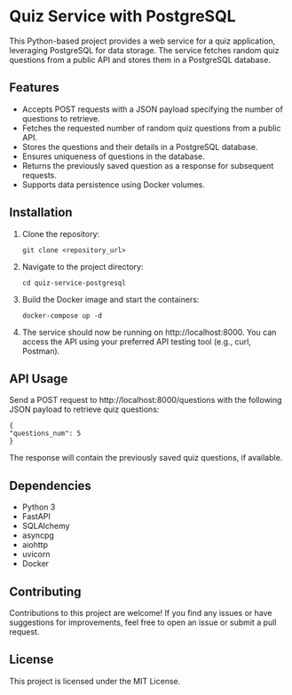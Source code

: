# Quiz Service with PostgreSQL

This Python-based project provides a web service for a quiz application, leveraging PostgreSQL for data storage. The service fetches random quiz questions from a public API and stores them in a PostgreSQL database.

## Features

- Accepts POST requests with a JSON payload specifying the number of questions to retrieve.
- Fetches the requested number of random quiz questions from a public API.
- Stores the questions and their details in a PostgreSQL database.
- Ensures uniqueness of questions in the database.
- Returns the previously saved question as a response for subsequent requests.
- Supports data persistence using Docker volumes.

## Installation

1. Clone the repository:
   ```
   git clone <repository_url>
2. Navigate to the project directory:
    ```
    cd quiz-service-postgresql
3. Build the Docker image and start the containers:
    ```
    docker-compose up -d
4. The service should now be running on http://localhost:8000. You can access the API using your preferred API testing tool (e.g., curl, Postman).

## API Usage
Send a POST request to http://localhost:8000/questions with the following JSON payload to retrieve quiz questions:

    {
    "questions_num": 5
    }

The response will contain the previously saved quiz questions, if available.

## Dependencies

- Python 3
- FastAPI
- SQLAlchemy
- asyncpg
- aiohttp
- uvicorn
- Docker 

## Contributing
Contributions to this project are welcome! If you find any issues or have suggestions for improvements, feel free to open an issue or submit a pull request.

## License
This project is licensed under the MIT License.